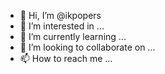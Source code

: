- 👋 Hi, I’m @ikpopers
- 👀 I’m interested in ...
- 🌱 I’m currently learning ...
- 💞️ I’m looking to collaborate on ...
- 📫 How to reach me ...

<!---
ikpopers/ikpopers is a ✨ special ✨ repository because its `README.md` (this file) appears on your GitHub profile.
You can click the Preview link to take a look at your changes.
--->
